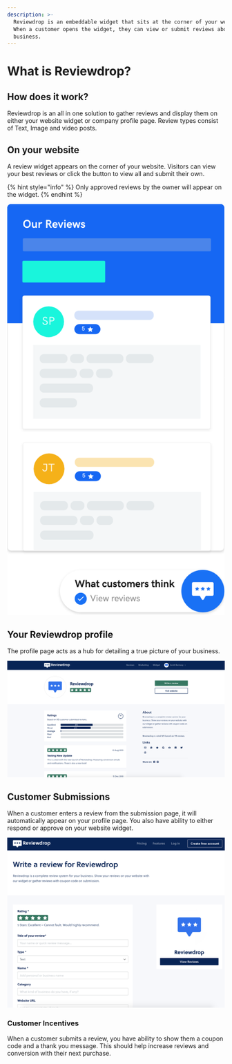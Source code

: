```yaml
---
description: >-
  Reviewdrop is an embeddable widget that sits at the corner of your website.
  When a customer opens the widget, they can view or submit reviews about your
  business.
---
```


# What is Reviewdrop?

## How does it work?

Reviewdrop is an all in one solution to gather reviews and display them on either your website widget or company profile page. Review types consist of Text, Image and video posts.

## On your website

A review widget appears on the corner of your website. Visitors can view your best reviews or click the button to view all and submit their own.

{% hint style="info" %}
Only approved reviews by the owner will appear on the widget.
{% endhint %}

![The Reviewdrop widget that appears on your website.](../.gitbook/assets/widget-graphic%20%281%29.png)

## Your Reviewdrop profile

The profile page acts as a hub for detailing a true picture of your business.

![](../.gitbook/assets/screenshot-2019-08-11-at-09.21.33.png)

## Customer Submissions

When a customer enters a review from the submission page, it will automatically appear on your profile page. You also have ability to either respond or approve on your website widget.

![](../.gitbook/assets/screenshot-2019-08-11-at-09.23.57.png)

### Customer Incentives

When a customer submits a review, you have ability to show them a coupon code and a thank you message. This should help increase reviews and conversion with their next purchase.



